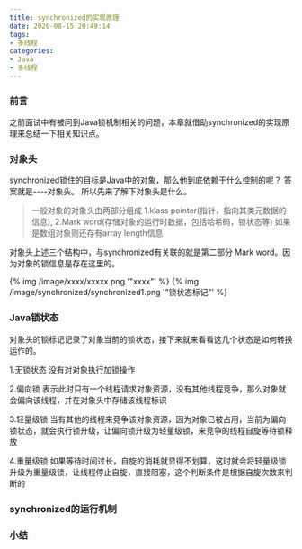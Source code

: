 ```yaml
---
title: synchronized的实现原理
date: 2020-08-15 20:49:14
tags: 
- 多线程
categories:
- Java
- 多线程
---
```


### 前言
  
  之前面试中有被问到Java锁机制相关的问题，本章就借助synchronized的实现原理来总结一下相关知识点。
<!-- more -->

### 对象头

  synchronized锁住的目标是Java中的对象，那么他到底依赖于什么控制的呢？
  答案就是----对象头。
  所以先来了解下对象头是什么。
> 一般对象的对象头由两部分组成
> 1.klass pointer(指针，指向其类元数据的信息),
> 2.Mark word(存储对象的运行时数据，包括哈希码，锁状态等)
> 如果是数组对象则还存有array length信息

  对象头上述三个结构中，与synchronized有关联的就是第二部分 Mark word。因为对象的锁信息是存在这里的。

{% img  /image/xxxx/xxxxx.png  '"xxxx"' %}
{% img  /image/synchronized/synchronized1.png  '"锁状态标记"' %}

### Java锁状态

  对象头的锁标记记录了对象当前的锁状态，接下来就来看看这几个状态是如何转换运作的。

 1.无锁状态
   没有对对象执行加锁操作

 2.偏向锁
   表示此时只有一个线程请求对象资源，没有其他线程竞争，那么对象就会偏向该线程，并在对象头中存储该线程标识

 3.轻量级锁
   当有其他的线程来竞争该对象资源，因为对象已被占用，当前为偏向锁状态，就会执行锁升级，让偏向锁升级为轻量级锁，来竞争的线程自旋等待锁释放

 4.重量级锁
   如果等待时间过长，自旋的消耗就显得不划算，这时就会将轻量级锁升级为重量级锁，让线程停止自旋，直接阻塞，这个判断条件是根据自旋次数来判断的

### synchronized的运行机制


### 小结